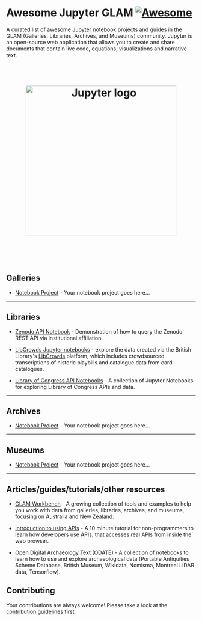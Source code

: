 # Awesome Jupyter GLAM [![Awesome](https://awesome.re/badge.svg)](https://awesome.re)

A curated list of awesome [Jupyter](http://jupyter.org) notebook projects and guides in the GLAM (Galleries, Libraries, Archives, and Museums) community. Jupyter is an open-source web application that allows you to create and share documents that contain live code, equations, visualizations and narrative text.

<h1 align="center" style="border-bottom: 0px;">
	<br>
	<img width="400" src="logo.png" alt="Jupyter logo">
	<br>
  <br>
</h1>
<br>

## Galleries

- [Notebook Project]() - Your notebook project goes here...

---

## Libraries

- [Zenodo API Notebook](https://github.com/LibraryCarpentry/awesome-jupyter-glam/blob/master/notebooks-guides/Zenodo_API_Notebook.ipynb) - Demonstration of how to query the Zenodo REST API via institutional affiliation.

- [LibCrowds Jupyter notebooks](https://github.com/LibCrowds/notebooks) - explore the data created via the British Library's [LibCrowds](http://libcrowds.com/) platform, which includes crowdsourced transcriptions of historic playbills and catalogue data from card catalogues.

- [Library of Congress API Notebooks](https://github.com/LibraryOfCongress/data-exploration) - A collection of Jupyter Notebooks for exploring Library of Congress APIs and data.

---

## Archives

- [Notebook Project]() - Your notebook project goes here...

---

## Museums

- [Notebook Project]() - Your notebook project goes here...

---

## Articles/guides/tutorials/other resources

- [GLAM Workbench](https://glam-workbench.github.io/) - A growing collection of tools and examples to help you work with data from galleries, libraries, archives, and museums, focusing on Australia and New Zealand.

- [Introduction to using APIs](https://github.com/staplegun/using-apis) - A 10 minute tutorial for non-programmers to learn how developers use APIs, that accesses real APIs from inside the web browser.

- [Open Digital Archaeology Text (ODATE)](https://electricarchaeology.ca/2018/08/21/jupyter-notebooks-for-digital-archaeology-and-history-too/) - A collection of notebooks to learn how to use and explore archaeological data (Portable Antiquities Scheme Database, British Museum, Wikidata, Nomisma, Montreal LiDAR data, Tensorflow).

## Contributing

Your contributions are always welcome! Please take a look at the [contribution guidelines](CONTRIBUTING.md) first.
